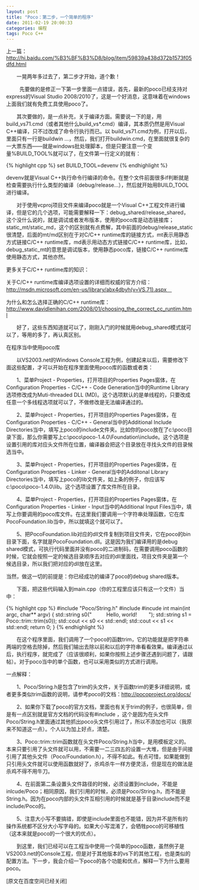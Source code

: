 ```yaml
---
layout: post
title: "Poco：第二步，一个简单的程序"
date: 2011-02-19 20:00:33
categories: 编程
tags: Poco C++
---
```


上一篇：http://hi.baidu.com/%B3%BF%B3%D8/blog/item/59839a438d372b1573f05dfd.html

　　一晃两年多过去了，第二步才开始，道个歉！

<!-- more -->
 
　　先要做的是修正一下第一步里面一点错误，首先，最新的poco已经支持对express的Visual Studio 2008/2010了，这是一个好消息，这意味着在windows上面我们就有免费工具使用poco了。

　　其次要做的，是一点补充，关于编译方面。需要说一下的是，用build_vs71.cmd（或者其他什么build_vs*.cmd）编译，其本质仍然是用Visual C++编译，只不过改成了命令行执行而已。以 build_vs71.cmd为例，打开以后，里面只有一行是buildwin ...，然后，我们打开buildwin.cmd，在里面就很复杂的一大票东西——就是windows批处理脚本，但是只要注意一个变量%BUILD_TOOL%就可以了，在文件第一行定义的就有：

{% highlight cpp %}
set BUILD_TOOL=devenv
{% endhighlight %}

devenv就是Visual C++执行命令行编译的命令。在整个文件前面很多if判断就是检查需要执行什么类型的编译（debug/release...），然后就开始用BUILD_TOOL进行编译。

　　对于使用vcproj项目文件来编译poco就是一个Visual C++工程文件进行编译，但是它的几个选项，可能需要解释一下：debug_shared/release_shared，这个没什么说的，就是调试或者发布版本，使用的poco库是动态链接库；static_mt/static_md，这个的区别就有点费解，其中前面的debug/release_static很清楚，后面的mt/md区别在于对C/C++ runtime库的链接方式，mt表示用静态方式链接C/C++ runtime库，md表示用动态方式链接C/C++ runtime库，比如，debug_static_mt的意思是调试版本，使用静态poco库，链接C/C++ runtime库使用静态方式，其他亦然。


更多关于C/C++ runtime库的知识：

关于C/C++ runtime库编译选项设置的详细而权威的官方介绍：http://msdn.microsoft.com/en-us/library/abx4dbyh(v=VS.71).aspx　

为什么和怎么选择正确的C/C++ runtime库：http://www.davidlenihan.com/2008/01/choosing_the_correct_cc_runtim.html

　　好了，这些东西知道就可以了，刚刚入门的时候就用debug_shared模式就可以了，等用的多了，再认真区别。

在程序当中使用poco库

　　以VS2003.net的Windows Console工程为例，创建起来以后，需要修改下面这些配置，才可以开始在程序里面使用poco库的函数或者类：

　　1、菜单Project - Properties，打开项目的Properties Pages窗体，在Configuration Properties - C/C++ - Code Generation当中的Runtime Library选项修改成为Muti-threaded DLL (MD)。这个选项默认的是单线程的，只要改成任意一个多线程选项就可以了，不做修改是无法编译通过的。

　　2、菜单Project - Properties，打开项目的Properties Pages窗体，在Configuration Properties - C/C++ - General当中的Additional Include Directories当中，填写上poco的include文件夹。比如你的poco放在了c:\poco目录下面，那么你需要写上c:\poco\poco-1.4.0\Foundation\include。这个选项是设置引用的库对应头文件所在位置，编译器会把这个目录放在寻找头文件的目录候选当中。

　　3、菜单Project - Properties，打开项目的Properties Pages窗体，在Configuration Properties - Linker - General当中的Additonal Library Directories当中，填写上poco的lib文件夹，如上条的例子，你应该写c:\poco\poco-1.4.0\lib。这个选项设置了库文件所在目录。

　　4、菜单Project - Properties，打开项目的Properties Pages窗体，在Configuration Properties - Linker - Input当中的Additional Input Files当中，填写上你要调用的poco库文件。在这里我们要调用一个字符串处理函数，它在库PocoFoundation.lib当中，所以就填这个就可以了。

　　5、把PocoFoundation.lib对应的dll文件复制到项目文件夹，它在poco的bin目录下面，名字就是PocoFoundation.dll。这是因为我们编译用的是debug shared模式，可执行代码里面并没有poco的二进制码，在需要调用poco函数的时候，它就会按照一定的候选目录顺序去对应的dll里面找，项目文件夹是第一个候选目录，所以我们把对应的dll放在这里。

当然，做这一切的前提是：你已经成功的编译了poco的debug shared版本。

　　下面，把这些代码输入到main.cpp（你的工程里应该只有这一个文件）当中：

{% highlight cpp %}
#include "Poco/String.h"
#include <string>
#incude <iostream>
int main(int argc, char** argv)
{
std::string s0("          Hello, world!        ");
std::string s1 = Poco::trim::trim(s0));
std::cout << s0 << std::endl;
std::cout << s1 << std::endl;
return 0;
}
{% endhighlight %}

　　在这个程序里面，我们调用了一个poco的函数trim，它的功能就是把字符串两端的空格去除掉，然后我们输出去除以前和以后的字符串看看效果。编译通过以后，执行程序，就完成了（应该很顺利，如果你按照上述步骤还遇到问题了，请跟帖）。对于poco当中的单个函数，也可以采用类似的方式进行调用。

一点解释：

　　1、Poco/String.h是包含了trim的头文件，关于函数trim的更多详细说明，或者更多类似trim函数的说明，请参考poco的文档：http://pocoproject.org/docs/

　　2、如果你下载了poco的官方文档，里面也有关于trim的例子，也很简单，但是有一点区别就是官方文档的代码没有#include <string>，这个是因为在头文件Poco/String.h里面通过其他抓出poco头文件引用过了，所以不添加也可以（我原来不知道这一点）。个人以为加上好点，清楚。

　　3、Poco::trim::trim函数就在头文件Poco/String.h当中，是用模板定义的。本来只要引用了头文件就可以用，不需要一二三四五的设置一大堆，但是由于间接引用了其他头文件（Poco/Foundation.h），不得不如此。有点可惜，如果能做到只引用头文件就可以使用函数就好了，杀鸡杀牛一样方便灵活，但是现在的做法是杀鸡不得不用牛刀。

　　4、在前面第二条设置头文件路径的时候，必须设置到include，不能是inlcude/Poco；相同原因，我们引用的时候，必须是Poco/String.h，而不能是String.h。因为在poco内部的头文件互相引用的时候就是基于目录include而不是include/Poco的。

　　5、注意大小写不要搞错，即使是include里面也不能错，因为并不是所有的操作系统都不区分大小写字母的。如果大小写混淆了，会牺牲poco的可移植性（这本来就是poco的一个很大的优点）。

　　到这里，我们已经可以在工程当中使用一个简单的poco函数，虽然例子是VS2003.net的Console工程，但是对于其他版本的vs下的其他工程，也是类似的配置方法。下一步，我会介绍一下poco的各个功能和优点，解释一下为什么要用poco。

[原文在百度空间已经关闭]

